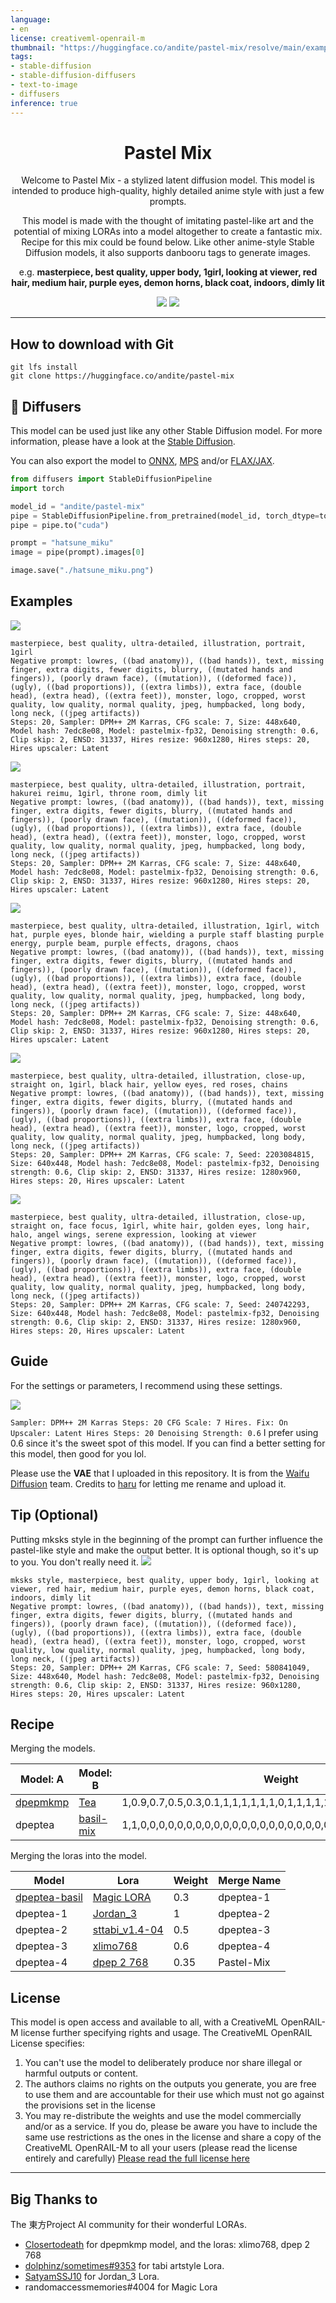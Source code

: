 ```yaml
---
language:
- en
license: creativeml-openrail-m
thumbnail: "https://huggingface.co/andite/pastel-mix/resolve/main/example-images/01194-%20.png"
tags:
- stable-diffusion
- stable-diffusion-diffusers
- text-to-image
- diffusers
inference: true
---
```

<center><h1><b>Pastel Mix</b></h1></center>
 <p align="center">Welcome to Pastel Mix - a stylized latent diffusion model. This model is intended to produce high-quality, highly detailed anime style with just a few prompts.</p>

   <p align="center">This model is made with the thought of imitating pastel-like art and the potential of mixing LORAs into a model altogether to create a fantastic mix. 
   Recipe for this mix could be found below. Like other anime-style Stable Diffusion models, it also supports danbooru tags to generate images. </p>

<p align="center">e.g. <b>masterpiece, best quality, upper body, 1girl, looking at viewer, red hair, medium hair, purple eyes, demon horns, black coat, indoors, dimly lit</b></p>

<p align="center"><img src="https://huggingface.co/andite/Pastel-Mix/resolve/main/example-images/grid-0020.png">
<img src="https://huggingface.co/andite/Pastel-Mix/resolve/main/example-images/grid-0018.png"></p>

-------

## How to download with Git

```
git lfs install
git clone https://huggingface.co/andite/pastel-mix
```

## 🧨 Diffusers

This model can be used just like any other Stable Diffusion model. For more information,
please have a look at the [Stable Diffusion](https://huggingface.co/docs/diffusers/api/pipelines/stable_diffusion).

You can also export the model to [ONNX](https://huggingface.co/docs/diffusers/optimization/onnx), [MPS](https://huggingface.co/docs/diffusers/optimization/mps) and/or [FLAX/JAX]().

```python
from diffusers import StableDiffusionPipeline
import torch

model_id = "andite/pastel-mix"
pipe = StableDiffusionPipeline.from_pretrained(model_id, torch_dtype=torch.float16)
pipe = pipe.to("cuda")

prompt = "hatsune_miku"
image = pipe(prompt).images[0]

image.save("./hatsune_miku.png")
```


## Examples

![](https://huggingface.co/andite/pastel-mix/resolve/main/example-images/grid-0035.png)

```
masterpiece, best quality, ultra-detailed, illustration, portrait, 1girl
Negative prompt: lowres, ((bad anatomy)), ((bad hands)), text, missing finger, extra digits, fewer digits, blurry, ((mutated hands and fingers)), (poorly drawn face), ((mutation)), ((deformed face)), (ugly), ((bad proportions)), ((extra limbs)), extra face, (double head), (extra head), ((extra feet)), monster, logo, cropped, worst quality, low quality, normal quality, jpeg, humpbacked, long body, long neck, ((jpeg artifacts))
Steps: 20, Sampler: DPM++ 2M Karras, CFG scale: 7, Size: 448x640, Model hash: 7edc8e08, Model: pastelmix-fp32, Denoising strength: 0.6, Clip skip: 2, ENSD: 31337, Hires resize: 960x1280, Hires steps: 20, Hires upscaler: Latent
```
![](https://huggingface.co/andite/pastel-mix/resolve/main/example-images/grid-reimu.png)

```
masterpiece, best quality, ultra-detailed, illustration, portrait, hakurei reimu, 1girl, throne room, dimly lit
Negative prompt: lowres, ((bad anatomy)), ((bad hands)), text, missing finger, extra digits, fewer digits, blurry, ((mutated hands and fingers)), (poorly drawn face), ((mutation)), ((deformed face)), (ugly), ((bad proportions)), ((extra limbs)), extra face, (double head), (extra head), ((extra feet)), monster, logo, cropped, worst quality, low quality, normal quality, jpeg, humpbacked, long body, long neck, ((jpeg artifacts))
Steps: 20, Sampler: DPM++ 2M Karras, CFG scale: 7, Size: 448x640, Model hash: 7edc8e08, Model: pastelmix-fp32, Denoising strength: 0.6, Clip skip: 2, ENSD: 31337, Hires resize: 960x1280, Hires steps: 20, Hires upscaler: Latent
```

![](https://huggingface.co/andite/pastel-mix/resolve/main/example-images/grid-0043.png)

```
masterpiece, best quality, ultra-detailed, illustration, 1girl, witch hat, purple eyes, blonde hair, wielding a purple staff blasting purple energy, purple beam, purple effects, dragons, chaos
Negative prompt: lowres, ((bad anatomy)), ((bad hands)), text, missing finger, extra digits, fewer digits, blurry, ((mutated hands and fingers)), (poorly drawn face), ((mutation)), ((deformed face)), (ugly), ((bad proportions)), ((extra limbs)), extra face, (double head), (extra head), ((extra feet)), monster, logo, cropped, worst quality, low quality, normal quality, jpeg, humpbacked, long body, long neck, ((jpeg artifacts))
Steps: 20, Sampler: DPM++ 2M Karras, CFG scale: 7, Size: 448x640, Model hash: 7edc8e08, Model: pastelmix-fp32, Denoising strength: 0.6, Clip skip: 2, ENSD: 31337, Hires resize: 960x1280, Hires steps: 20, Hires upscaler: Latent
```

![](https://huggingface.co/andite/pastel-mix/resolve/main/example-images/01166-%20.png)

```
masterpiece, best quality, ultra-detailed, illustration, close-up, straight on, 1girl, black hair, yellow eyes, red roses, chains
Negative prompt: lowres, ((bad anatomy)), ((bad hands)), text, missing finger, extra digits, fewer digits, blurry, ((mutated hands and fingers)), (poorly drawn face), ((mutation)), ((deformed face)), (ugly), ((bad proportions)), ((extra limbs)), extra face, (double head), (extra head), ((extra feet)), monster, logo, cropped, worst quality, low quality, normal quality, jpeg, humpbacked, long body, long neck, ((jpeg artifacts))
Steps: 20, Sampler: DPM++ 2M Karras, CFG scale: 7, Seed: 2203084815, Size: 640x448, Model hash: 7edc8e08, Model: pastelmix-fp32, Denoising strength: 0.6, Clip skip: 2, ENSD: 31337, Hires resize: 1280x960, Hires steps: 20, Hires upscaler: Latent
```

![](https://huggingface.co/andite/pastel-mix/resolve/main/example-images/01177-%20.png)

```
masterpiece, best quality, ultra-detailed, illustration, close-up, straight on, face focus, 1girl, white hair, golden eyes, long hair, halo, angel wings, serene expression, looking at viewer
Negative prompt: lowres, ((bad anatomy)), ((bad hands)), text, missing finger, extra digits, fewer digits, blurry, ((mutated hands and fingers)), (poorly drawn face), ((mutation)), ((deformed face)), (ugly), ((bad proportions)), ((extra limbs)), extra face, (double head), (extra head), ((extra feet)), monster, logo, cropped, worst quality, low quality, normal quality, jpeg, humpbacked, long body, long neck, ((jpeg artifacts))
Steps: 20, Sampler: DPM++ 2M Karras, CFG scale: 7, Seed: 240742293, Size: 640x448, Model hash: 7edc8e08, Model: pastelmix-fp32, Denoising strength: 0.6, Clip skip: 2, ENSD: 31337, Hires resize: 1280x960, Hires steps: 20, Hires upscaler: Latent
```

## Guide

For the settings or parameters, I recommend using these settings.

![](https://huggingface.co/andite/pastel-mix/resolve/main/example-images/settings.png)

``
Sampler: DPM++ 2M Karras
Steps: 20
CFG Scale: 7
Hires. Fix: On
Upscaler: Latent
Hires Steps: 20
Denoising Strength: 0.6
``
I prefer using 0.6 since it's the sweet spot of this model. If you can find a better setting for this model, then good for you lol.

Please use the **VAE** that I uploaded in this repository. It is from the [Waifu Diffusion](https://huggingface.co/hakurei/waifu-diffusion-v1-4/tree/main/vae) team. Credits to [haru](https://huggingface.co/hakurei) for letting me rename and upload it.

## Tip (Optional)

Putting mksks style in the beginning of the prompt can further influence the pastel-like style and make the output better. It is optional though, so it's up to you. You don't really need it.
![](https://huggingface.co/andite/pastel-mix/resolve/main/example-images/xy_grid-0016-%20.png)

```
mksks style, masterpiece, best quality, upper body, 1girl, looking at viewer, red hair, medium hair, purple eyes, demon horns, black coat, indoors, dimly lit
Negative prompt: lowres, ((bad anatomy)), ((bad hands)), text, missing finger, extra digits, fewer digits, blurry, ((mutated hands and fingers)), (poorly drawn face), ((mutation)), ((deformed face)), (ugly), ((bad proportions)), ((extra limbs)), extra face, (double head), (extra head), ((extra feet)), monster, logo, cropped, worst quality, low quality, normal quality, jpeg, humpbacked, long body, long neck, ((jpeg artifacts))
Steps: 20, Sampler: DPM++ 2M Karras, CFG scale: 7, Seed: 580841049, Size: 448x640, Model hash: 7edc8e08, Model: pastelmix-fp32, Denoising strength: 0.6, Clip skip: 2, ENSD: 31337, Hires resize: 960x1280, Hires steps: 20, Hires upscaler: Latent
```

## Recipe

Merging the models.

| Model: A | Model: B | Weight | Base alpha | Merge Name |
| --- | --- | --- | --- | --- |
| [dpepmkmp](https://huggingface.co/closertodeath/dpepmkmp)  | [Tea](https://huggingface.co/andite/desserts) | 1,0.9,0.7,0.5,0.3,0.1,1,1,1,1,1,1,0,1,1,1,1,1,1,0.1,0.3,0.5,0.7,0.9,1 | 0 | dpeptea |
| dpeptea | [basil-mix](https://huggingface.co/nuigurumi/basil_mix) | 1,1,0,0,0,0,0,0,0,0,0,0,0,0,0,0,0,0,0,0,0,0,0,0,0 | 0 | dpeptea-basil |

Merging the loras into the model.

| Model | Lora | Weight | Merge Name |
| --- | --- | --- | --- |
| [dpeptea-basil](https://huggingface.co/closertodeath/dpepteahands3) | [Magic LORA](https://cdn.discordapp.com/attachments/1065289257243115540/1066346221876301845/MagicLORA.pt) | 0.3 | dpeptea-1 |
| dpeptea-1 | [Jordan_3](https://huggingface.co/SatyamSSJ10/ConceptArt) | 1 | dpeptea-2 |
| dpeptea-2 | [sttabi_v1.4-04](https://huggingface.co/dolphinz/stlora) | 0.5 | dpeptea-3 |
| dpeptea-3 | [xlimo768](https://huggingface.co/closertodeath/ctdlora) | 0.6 | dpeptea-4 |
| dpeptea-4 | [dpep 2 768](https://huggingface.co/closertodeath/ctdlora)| 0.35 | Pastel-Mix |

## License

This model is open access and available to all, with a CreativeML OpenRAIL-M license further specifying rights and usage.
The CreativeML OpenRAIL License specifies: 

1. You can't use the model to deliberately produce nor share illegal or harmful outputs or content.
2. The authors claims no rights on the outputs you generate, you are free to use them and are accountable for their use which must not go against the provisions set in the license
3. You may re-distribute the weights and use the model commercially and/or as a service. If you do, please be aware you have to include the same use restrictions as the ones in the license and share a copy of the CreativeML OpenRAIL-M to all your users (please read the license entirely and carefully)
[Please read the full license here](https://huggingface.co/spaces/CompVis/stable-diffusion-license)

-------

## Big Thanks to

The 東方Project AI community for their wonderful LORAs.

- [Closertodeath](https://huggingface.co/closertodeath) for dpepmkmp model, and the loras: xlimo768, dpep 2 768
- [dolphinz/sometimes#9353](https://huggingface.co/dolphinz) for tabi artstyle Lora.
- [SatyamSSJ10](https://huggingface.co/SatyamSSJ10/ConceptArt) for Jordan_3 Lora.
- randomaccessmemories#4004 for Magic Lora